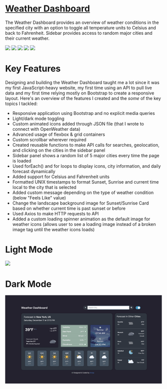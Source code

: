 # <a href="https://weather.aniqa.dev" target="_blank">Weather Dashboard</a>
The Weather Dashboard provides an overview of weather conditions in the specified city with an option to toggle all temperature units to Celsius and back to Fahrenheit. Sidebar provides access to random major cities and their current weather.

<img src="https://user-images.githubusercontent.com/25181517/189715289-df3ee512-6eca-463f-a0f4-c10d94a06b2f.png" width="20px">  <img src="https://user-images.githubusercontent.com/25181517/192158954-f88b5814-d510-4564-b285-dff7d6400dad.png" width="20px"> <img src="https://user-images.githubusercontent.com/25181517/183898674-75a4a1b1-f960-4ea9-abcb-637170a00a75.png" width="20px">  <img src="https://user-images.githubusercontent.com/25181517/183898054-b3d693d4-dafb-4808-a509-bab54cf5de34.png" width="20px"> <img src="https://user-images.githubusercontent.com/25181517/117447155-6a868a00-af3d-11eb-9cfe-245df15c9f3f.png" width="20px">

# Key Features
Designing and building the Weather Dashboard taught me a lot since it was my first JavaScript-heavy website, my first time using an API to pull live data and my first time relying mostly on Bootstrap to create a responsive layout. Here's an overview of the features I created and the *some* of the key topics I tackled:
- Responsive application using Bootstrap and no explicit media queries
- Light/dark mode toggling
- Custom animated icons added through JSON file (that I wrote to connect with OpenWeather data)
- Advanced usage of flexbox & grid containers
- Custom scrollbar wherever required
- Created reusable functions to make API calls for searches, geolocation, and clicking on the cities in the sidebar panel
- Sidebar panel shows a random list of 5 major cities every time the page is loaded
- Used forEach() and for loops to display icons, city information, and daily forecast dynamically
- Added support for Celsius and Fahrenheit units
- Formatted UNIX timestamps to format Sunset, Sunrise and current time local to the city that is selected
- Added custom message depending on the type of weather condition (below "Feels Like" value)
- Change the landscape background image for Sunset/Sunrise Card based on whether current time is past sunset or before
- Used Axios to make HTTP requests to API
- Added a custom loading spinner animation as the default image for weather icons (allows user to see a loading image instead of a broken image tag until the weather icons loads)

# Light Mode
<a href="https://weather.aniqa.dev" target="_blank"><img src="https://github.com/aniqatc/weather/blob/main/assets/og-img.png?raw=true" style="max-width: 100%;"></a>

# Dark Mode
<a href="https://weather.aniqa.dev" target="_blank"><img src="/assets/screenshot-dark.png" style="max-width: 100%;"></a>
